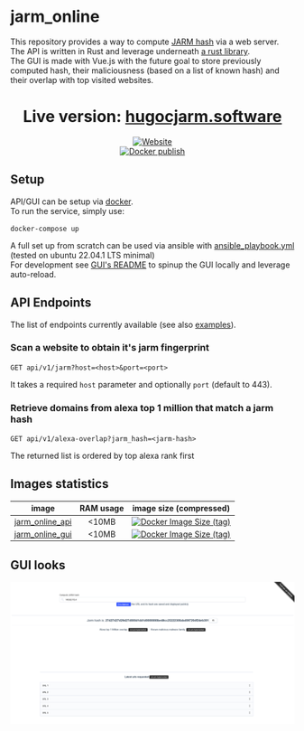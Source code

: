# jarm_online
This repository provides a way to compute [JARM hash](https://github.com/salesforce/jarm) via a web server.  
The API is written in Rust and leverage underneath [a rust library](https://github.com/Hugo-C/rustJarm).  
The GUI is made with Vue.js with the future goal to store previously computed hash, their maliciousness (based on a list of known hash) and their overlap with top visited websites.

<div align="center">

# Live version: [hugocjarm.software](https://hugocjarm.software/)  
[![Website](https://img.shields.io/website?down_color=lightgrey&style=for-the-badge&up_color=brightgreen&up_message=online&url=https%3A%2F%2Fhugocjarm.software%2F)](https://hugocjarm.software/)  
[![Docker publish](https://github.com/Hugo-C/jarm-online/actions/workflows/docker-publish.yml/badge.svg)](https://github.com/Hugo-C/jarm-online/actions/workflows/docker-publish.yml)
</div>

## Setup
API/GUI can be setup via [docker](docker-compose.yml).  
To run the service, simply use:
```shell
docker-compose up
```
A full set up from scratch can be used via ansible with [ansible_playbook.yml](ansible_playbook.yml) (tested on ubuntu 22.04.1 LTS minimal)  
For development see [GUI's README](jarm_online_gui/README.md) to spinup the GUI locally and leverage auto-reload.

## API Endpoints
The list of endpoints currently available (see also [examples](examples)).

### Scan a website to obtain it's jarm fingerprint
````http request
GET api/v1/jarm?host=<host>&port=<port>
````
It takes a required `host` parameter and optionally `port` (default to 443).  

### Retrieve domains from alexa top 1 million that match a jarm hash
````http request
GET api/v1/alexa-overlap?jarm_hash=<jarm-hash>
````
The returned list is ordered by top alexa rank first  

## Images statistics
|                                image                                 | RAM usage |                                                                             image size (compressed)                                                                              |
|:--------------------------------------------------------------------:|:---------:|:--------------------------------------------------------------------------------------------------------------------------------------------------------------------------------:|
| [jarm_online_api](https://hub.docker.com/r/hugocker/jarm_online_api) |   <10MB   | [![Docker Image Size (tag)](https://img.shields.io/docker/image-size/hugocker/jarm_online_api/latest?style=flat-square)](https://hub.docker.com/r/hugocker/jarm_online_api/tags) |
| [jarm_online_gui](https://hub.docker.com/r/hugocker/jarm_online_gui) |   <10MB   | [![Docker Image Size (tag)](https://img.shields.io/docker/image-size/hugocker/jarm_online_gui/latest?style=flat-square)](https://hub.docker.com/r/hugocker/jarm_online_gui/tags) |

## GUI looks
![](Doc/website_current_look.png)